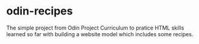 # odin-recipes

The simple project from Odin Project Curriculum to pratice HTML skills learned so far with building a website model which includes some recipes. 

